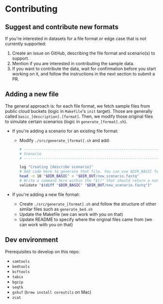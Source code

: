 # Contributing

## Suggest and contribute new formats

If you're interested in datasets for a file format or edge case that is not currently supported:

1. Create an issue on GitHub, describing the file format and scenario(s) to support.
2. Mention if you are interested in contributing the sample data.
3. If you want to contribute the data, wait for confirmation before you start working on it, and follow the instructions in the next section to submit a PR.


## Adding a new file

The general approach is: for each file format, we fetch sample files from public cloud buckets (logic in `Makefile`'s `init` target). Those are generally called `basic_[description].[format]`. Then, we modify those original files to simulate certain scenarios (logic in `generate_[format].sh`).

* If you're adding a scenario for an existing file format:
  * Modify `./src/generate_[format].sh` and add:

    ```bash
    # ------------------------------------------------------------------------------
    # Scenario
    # ------------------------------------------------------------------------------

    log "Creating [describe scenario]"
    # Add code here to generate that file. You can use $DIR_BASIC for inputs and $DIR_OUT for output
    head -n 10 "$DIR_BASIC" > "$DIR_OUT/new_scenario.fastq"
    # Write a command here within the "$()" that should return a non-empty string if the generation succeeded
    validate "$(diff "$DIR_BASIC" "$DIR_OUT/new_scenario.fastq")"
    ```

* If you're adding a new file format:
  * Create `./src/generate_[format].sh` and follow the structure of other similar files such as `generate_bed.sh`
  * Update the Makefile (we can work with you on that)
  * Update README to specify where the original files came from (we can work with you on that)

## Dev environment

Prerequisites to develop on this repo:

* `samtools`
* `bedtools`
* `bcftools`
* `tabix`
* `bgzip`
* `seqtk`
* `gshuf` (`brew install coreutils` on Mac)
* `zcat`
